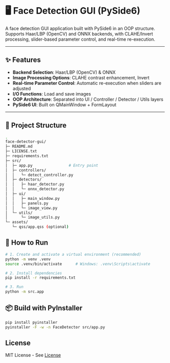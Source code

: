 # 🖥 Face Detection GUI (PySide6)

A face detection GUI application built with PySide6 in an OOP structure.  
Supports Haar/LBP (OpenCV) and ONNX backends, with CLAHE/Invert processing, slider-based parameter control, and real-time re-execution.

---

## ✨ Features
- **Backend Selection**: Haar/LBP (OpenCV) & ONNX
- **Image Processing Options**: CLAHE contrast enhancement, Invert
- **Real-time Parameter Control**: Automatic re-execution when sliders are adjusted
- **I/O Functions**: Load and save images
- **OOP Architecture**: Separated into UI / Controller / Detector / Utils layers
- **PySide6 UI**: Built on QMainWindow + FormLayout

---

## 📂 Project Structure
```bash
.
face-detector-gui/
├─ README.md
├─ LICENSE.txt
├─ requirements.txt
├─ src/
│  ├─ app.py                # Entry point
│  ├─ controllers/
│  │   └─ detect_controller.py
│  ├─ detectors/
│  │   ├─ haar_detector.py
│  │   └─ onnx_detector.py
│  ├─ ui/
│  │   ├─ main_window.py
│  │   ├─ panels.py
│  │   └─ image_view.py
│  └─ utils/
│      └─ image_utils.py
└─ assets/
   └─ qss/app.qss (optional)
```

## 🚀 How to Run
```bash
# 1. Create and activate a virtual environment (recommended)
python -m venv .venv
source .venv/bin/activate      # Windows: .venv\Scripts\activate

# 2. Install dependencies
pip install -r requirements.txt

# 3. Run
python -m src.app
```

## 📦 Build with PyInstaller
```bash
pip install pyinstaller
pyinstaller -F -w -n FaceDetector src/app.py
```

## License
MIT License - See [License](./License.txt)

